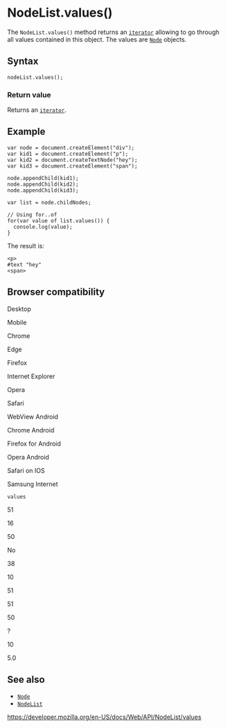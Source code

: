 NodeList.values()
=================

The `NodeList.values()` method returns an [`iterator`](https://developer.mozilla.org/en-US/docs/Web/JavaScript/Reference/Iteration_protocols) allowing to go through all values contained in this object. The values are [`Node`](../node) objects.

Syntax
------

    nodeList.values();

### Return value

Returns an [`iterator`](https://developer.mozilla.org/en-US/docs/Web/JavaScript/Reference/Iteration_protocols).

Example
-------

    var node = document.createElement("div");
    var kid1 = document.createElement("p");
    var kid2 = document.createTextNode("hey");
    var kid3 = document.createElement("span");

    node.appendChild(kid1);
    node.appendChild(kid2);
    node.appendChild(kid3);

    var list = node.childNodes;

    // Using for..of
    for(var value of list.values()) {
      console.log(value);
    }

The result is:

    <p>
    #text "hey"
    <span>

Browser compatibility
---------------------

Desktop

Mobile

Chrome

Edge

Firefox

Internet Explorer

Opera

Safari

WebView Android

Chrome Android

Firefox for Android

Opera Android

Safari on IOS

Samsung Internet

`values`

51

16

50

No

38

10

51

51

50

?

10

5.0

See also
--------

-   [`Node`](../node)
-   [`NodeList`](../nodelist)

<a href="https://developer.mozilla.org/en-US/docs/Web/API/NodeList/values" class="_attribution-link">https://developer.mozilla.org/en-US/docs/Web/API/NodeList/values</a>

